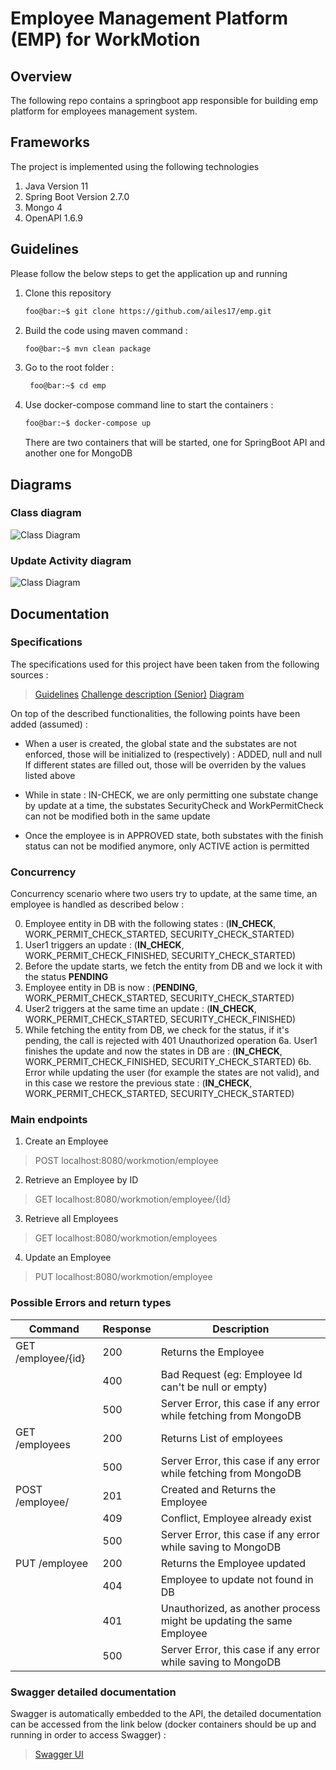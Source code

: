 # Employee Management Platform (EMP) for WorkMotion

## Overview
The following repo contains a springboot app responsible for building emp platform for employees management system.

## Frameworks
The project is implemented using the following technologies

1. Java Version 11
2. Spring Boot Version 2.7.0
3. Mongo 4
4. OpenAPI 1.6.9

## Guidelines
Please follow the below steps to get the application up and running

1. Clone this repository
	```sh
    foo@bar:~$ git clone https://github.com/ailes17/emp.git
    ```
2. Build the code using maven command :
    ```sh
    foo@bar:~$ mvn clean package
    ```
3. Go to the root folder :
   ```sh
    foo@bar:~$ cd emp
    ```
4. Use docker-compose command line to start the containers :
    ```sh
    foo@bar:~$ docker-compose up
    ```
    There are two containers that will be started, one for SpringBoot API and another one for MongoDB
    
## Diagrams
### Class diagram
![Class Diagram](emp-class-diagram.png)


### Update Activity diagram
![Class Diagram](emp-update-activity-diagram.png)

## Documentation
### Specifications
The specifications used for this project have been taken from the following sources : 
>[Guidelines](spec/GUIDELINES.md)
>[Challenge description (Senior)](spec/SENIOR_CHALLENGE.md)
>[Diagram](spec/senior_challenge_state_transition_diagram.png)

On top of the described functionalities, the following points have been added (assumed) :
* When a user is created, the global state and the substates are not enforced, those will be initialized to (respectively) : ADDED, null and null
	If different states are filled out, those will be overriden by the values listed above

* While in state : IN-CHECK, we are only permitting one substate change by update at a time, the substates SecurityCheck and WorkPermitCheck can not be modified both in the same update

* Once the employee is in APPROVED state, both substates with the finish status can not be modified anymore, only ACTIVE action is permitted

### Concurrency
Concurrency scenario where two users try to update, at the same time, an employee is handled as described below :

0. Employee entity in DB with the following states : (**IN_CHECK**, WORK_PERMIT_CHECK_STARTED, SECURITY_CHECK_STARTED)
1. User1 triggers an update : (**IN_CHECK**, WORK_PERMIT_CHECK_FINISHED, SECURITY_CHECK_STARTED)
2. Before the update starts, we fetch the entity from DB and we lock it with the status **PENDING**
3. Employee entity in DB is now : (**PENDING**, WORK_PERMIT_CHECK_STARTED, SECURITY_CHECK_STARTED)
4. User2 triggers at the same time an update : (**IN_CHECK**, WORK_PERMIT_CHECK_STARTED, SECURITY_CHECK_FINISHED)
5. While fetching the entity from DB, we check for the status, if it's pending, the call is rejected with 401 Unauthorized operation
6a. User1 finishes the update and now the states in DB are :  (**IN_CHECK**, WORK_PERMIT_CHECK_FINISHED, SECURITY_CHECK_STARTED)
6b. Error while updating the user (for example the states are not valid), and in this case we restore the previous state : (**IN_CHECK**, WORK_PERMIT_CHECK_STARTED, SECURITY_CHECK_STARTED)


### Main endpoints
1. Create an Employee
> POST localhost:8080/workmotion/employee
2. Retrieve an Employee by ID 
> GET localhost:8080/workmotion/employee/{Id}
3. Retrieve all Employees
> GET localhost:8080/workmotion/employees
4. Update an Employee
> PUT localhost:8080/workmotion/employee

### Possible Errors and return types

| Command | Response | Description
| --- | --- | --- |
| GET /employee/{id} | 200 | Returns the Employee |
| | 400 | Bad Request (eg: Employee Id can't be null or empty) |
| | 500 | Server Error, this case if any error while fetching from MongoDB |
| GET /employees | 200 | Returns List of employees |
| | 500 | Server Error, this case if any error while fetching from MongoDB |
| POST /employee/ | 201 | Created and Returns the Employee |
| | 409 | Conflict, Employee already exist |
| | 500 | Server Error, this case if any error while saving to MongoDB |
| PUT /employee | 200 | Returns the Employee updated |
| | 404 | Employee to update not found in DB |
| | 401 | Unauthorized, as another process might be updating the same Employee |
| | 500 | Server Error, this case if any error while saving to MongoDB |


### Swagger detailed documentation
Swagger is automatically embedded to the API, the detailed documentation can be accessed from the link below (docker containers should be up and running in order to access Swagger) :
>[Swagger UI](http://localhost:8080/swagger-ui/index.html)